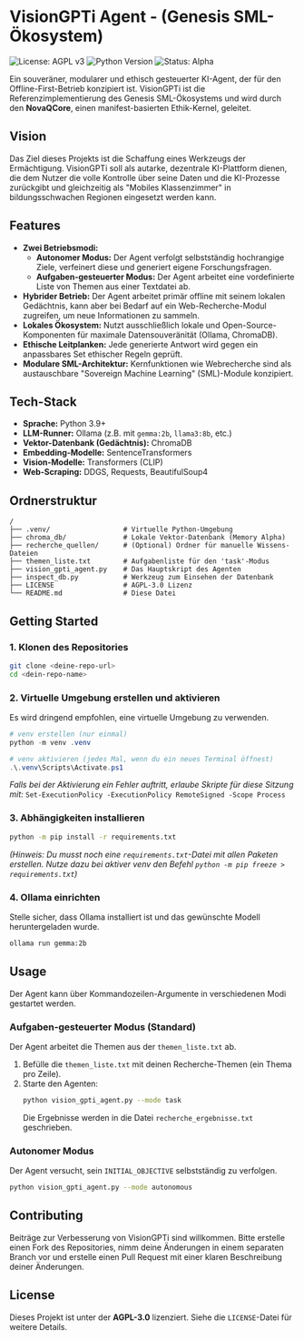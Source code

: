 # VisionGPTi Agent - (Genesis SML-Ökosystem)

![License: AGPL v3](https://img.shields.io/badge/License-AGPL%20v3-blue.svg)
![Python Version](https://img.shields.io/badge/python-3.9+-blue.svg)
![Status: Alpha](https://img.shields.io/badge/status-alpha-orange.svg)

Ein souveräner, modularer und ethisch gesteuerter KI-Agent, der für den Offline-First-Betrieb konzipiert ist. VisionGPTi ist die Referenzimplementierung des Genesis SML-Ökosystems und wird durch den **NovaQCore**, einen manifest-basierten Ethik-Kernel, geleitet.

## Vision

Das Ziel dieses Projekts ist die Schaffung eines Werkzeugs der Ermächtigung. VisionGPTi soll als autarke, dezentrale KI-Plattform dienen, die dem Nutzer die volle Kontrolle über seine Daten und die KI-Prozesse zurückgibt und gleichzeitig als "Mobiles Klassenzimmer" in bildungsschwachen Regionen eingesetzt werden kann.

## Features

* **Zwei Betriebsmodi:**
    * **Autonomer Modus:** Der Agent verfolgt selbstständig hochrangige Ziele, verfeinert diese und generiert eigene Forschungsfragen.
    * **Aufgaben-gesteuerter Modus:** Der Agent arbeitet eine vordefinierte Liste von Themen aus einer Textdatei ab.
* **Hybrider Betrieb:** Der Agent arbeitet primär offline mit seinem lokalen Gedächtnis, kann aber bei Bedarf auf ein Web-Recherche-Modul zugreifen, um neue Informationen zu sammeln.
* **Lokales Ökosystem:** Nutzt ausschließlich lokale und Open-Source-Komponenten für maximale Datensouveränität (Ollama, ChromaDB).
* **Ethische Leitplanken:** Jede generierte Antwort wird gegen ein anpassbares Set ethischer Regeln geprüft.
* **Modulare SML-Architektur:** Kernfunktionen wie Webrecherche sind als austauschbare "Sovereign Machine Learning" (SML)-Module konzipiert.

## Tech-Stack

* **Sprache:** Python 3.9+
* **LLM-Runner:** Ollama (z.B. mit `gemma:2b`, `llama3:8b`, etc.)
* **Vektor-Datenbank (Gedächtnis):** ChromaDB
* **Embedding-Modelle:** SentenceTransformers
* **Vision-Modelle:** Transformers (CLIP)
* **Web-Scraping:** DDGS, Requests, BeautifulSoup4

## Ordnerstruktur

```
/
├── .venv/                  # Virtuelle Python-Umgebung
├── chroma_db/              # Lokale Vektor-Datenbank (Memory Alpha)
├── recherche_quellen/      # (Optional) Ordner für manuelle Wissens-Dateien
├── themen_liste.txt        # Aufgabenliste für den 'task'-Modus
├── vision_gpti_agent.py    # Das Hauptskript des Agenten
├── inspect_db.py           # Werkzeug zum Einsehen der Datenbank
├── LICENSE                 # AGPL-3.0 Lizenz
└── README.md               # Diese Datei
```

## Getting Started

### 1. Klonen des Repositories
```bash
git clone <deine-repo-url>
cd <dein-repo-name>
```

### 2. Virtuelle Umgebung erstellen und aktivieren
Es wird dringend empfohlen, eine virtuelle Umgebung zu verwenden.

```powershell
# venv erstellen (nur einmal)
python -m venv .venv

# venv aktivieren (jedes Mal, wenn du ein neues Terminal öffnest)
.\.venv\Scripts\Activate.ps1
```
*Falls bei der Aktivierung ein Fehler auftritt, erlaube Skripte für diese Sitzung mit:*
`Set-ExecutionPolicy -ExecutionPolicy RemoteSigned -Scope Process`

### 3. Abhängigkeiten installieren
```bash
python -m pip install -r requirements.txt
```
*(Hinweis: Du musst noch eine `requirements.txt`-Datei mit allen Paketen erstellen. Nutze dazu bei aktiver venv den Befehl `python -m pip freeze > requirements.txt`)*

### 4. Ollama einrichten
Stelle sicher, dass Ollama installiert ist und das gewünschte Modell heruntergeladen wurde.
```bash
ollama run gemma:2b
```

## Usage

Der Agent kann über Kommandozeilen-Argumente in verschiedenen Modi gestartet werden.

### Aufgaben-gesteuerter Modus (Standard)
Der Agent arbeitet die Themen aus der `themen_liste.txt` ab.

1.  Befülle die `themen_liste.txt` mit deinen Recherche-Themen (ein Thema pro Zeile).
2.  Starte den Agenten:
    ```bash
    python vision_gpti_agent.py --mode task
    ```
    Die Ergebnisse werden in die Datei `recherche_ergebnisse.txt` geschrieben.

### Autonomer Modus
Der Agent versucht, sein `INITIAL_OBJECTIVE` selbstständig zu verfolgen.

```bash
python vision_gpti_agent.py --mode autonomous
```

## Contributing

Beiträge zur Verbesserung von VisionGPTi sind willkommen. Bitte erstelle einen Fork des Repositories, nimm deine Änderungen in einem separaten Branch vor und erstelle einen Pull Request mit einer klaren Beschreibung deiner Änderungen.

## License

Dieses Projekt ist unter der **AGPL-3.0** lizenziert. Siehe die `LICENSE`-Datei für weitere Details.